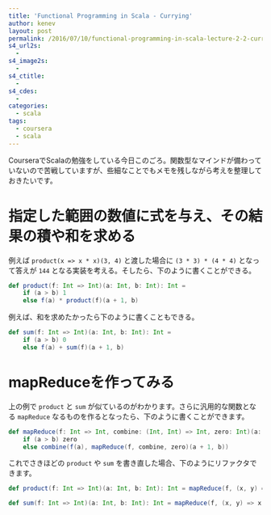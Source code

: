 ```yaml
---
title: 'Functional Programming in Scala - Currying'
author: kenev
layout: post
permalink: /2016/07/10/functional-programming-in-scala-lecture-2-2-currying/
s4_url2s:
  -
s4_image2s:
  -
s4_ctitle:
  -
s4_cdes:
  -
categories:
  - scala
tags:
  - coursera
  - scala
---
```


CourseraでScalaの勉強をしている今日このごろ。関数型なマインドが備わっていないので苦戦していますが、些細なことでもメモを残しながら考えを整理しておきたいです。

# 指定した範囲の数値に式を与え、その結果の積や和を求める

例えば `product(x => x * x)(3, 4)` と渡した場合に `(3 * 3) * (4 * 4)` となって答えが `144` となる実装を考える。そしたら、下のように書くことができる。

```scala
def product(f: Int => Int)(a: Int, b: Int): Int =
    if (a > b) 1
    else f(a) * product(f)(a + 1, b)
```

例えば、和を求めたかったら下のように書くこともできる。

```scala
def sum(f: Int => Int)(a: Int, b: Int): Int =
    if (a > b) 0
    else f(a) + sum(f)(a + 1, b)
```

# mapReduceを作ってみる

上の例で `product` と `sum` が似ているのがわかります。さらに汎用的な関数となる `mapReduce` なるものを作るとなったら、下のように書くことができます。

```scala
def mapReduce(f: Int => Int, combine: (Int, Int) => Int, zero: Int)(a: Int, b: Int): Int =
    if (a > b) zero
    else combine(f(a), mapReduce(f, combine, zero)(a + 1, b))
```

これでさきほどの `product` や `sum` を書き直した場合、下のようにリファクタできます。

```scala
def product(f: Int => Int)(a: Int, b: Int): Int = mapReduce(f, (x, y) => x * y, 1)(a, b)

def sum(f: Int => Int)(a: Int, b: Int): Int = mapReduce(f, (x, y) => x + y, 0)(a, b)
```

